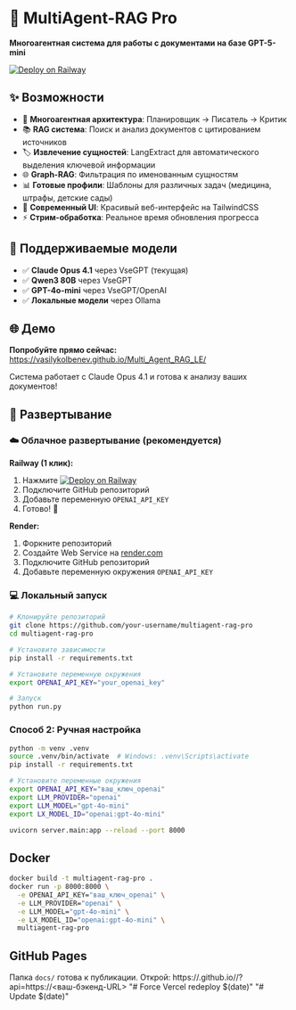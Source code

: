 # 🤖 MultiAgent-RAG Pro

**Многоагентная система для работы с документами на базе GPT-5-mini**

[![Deploy on Railway](https://railway.app/button.svg)](https://railway.app/template/multiagent-rag-pro)

## ✨ Возможности

- 🧠 **Многоагентная архитектура**: Планировщик → Писатель → Критик
- 📚 **RAG система**: Поиск и анализ документов с цитированием источников
- 🏷️ **Извлечение сущностей**: LangExtract для автоматического выделения ключевой информации
- 🌐 **Graph-RAG**: Фильтрация по именованным сущностям
- 📊 **Готовые профили**: Шаблоны для различных задач (медицина, штрафы, детские сады)
- 🎨 **Современный UI**: Красивый веб-интерфейс на TailwindCSS
- ⚡ **Стрим-обработка**: Реальное время обновления прогресса

## 🎯 Поддерживаемые модели

- ✅ **Claude Opus 4.1** через VseGPT (текущая)
- ✅ **Qwen3 80B** через VseGPT  
- ✅ **GPT-4o-mini** через VseGPT/OpenAI
- ✅ **Локальные модели** через Ollama

## 🌐 Демо

**Попробуйте прямо сейчас:** https://vasilykolbenev.github.io/Multi_Agent_RAG_LE/

Система работает с Claude Opus 4.1 и готова к анализу ваших документов!

## 🚀 Развертывание

### ☁️ Облачное развертывание (рекомендуется)

**Railway (1 клик):**
1. Нажмите [![Deploy on Railway](https://railway.app/button.svg)](https://railway.app/new/template/multiagent-rag-pro)
2. Подключите GitHub репозиторий
3. Добавьте переменную `OPENAI_API_KEY`
4. Готово! 🎉

**Render:**
1. Форкните репозиторий
2. Создайте Web Service на [render.com](https://render.com)
3. Подключите GitHub репозиторий
4. Добавьте переменную окружения `OPENAI_API_KEY`

### 💻 Локальный запуск

```bash
# Клонируйте репозиторий
git clone https://github.com/your-username/multiagent-rag-pro
cd multiagent-rag-pro

# Установите зависимости
pip install -r requirements.txt

# Установите переменную окружения
export OPENAI_API_KEY="your_openai_key"

# Запуск
python run.py
```

### Способ 2: Ручная настройка
```bash
python -m venv .venv
source .venv/bin/activate  # Windows: .venv\Scripts\activate
pip install -r requirements.txt

# Установите переменные окружения
export OPENAI_API_KEY="ваш_ключ_openai"
export LLM_PROVIDER="openai"
export LLM_MODEL="gpt-4o-mini"
export LX_MODEL_ID="openai:gpt-4o-mini"

uvicorn server.main:app --reload --port 8000
```

## Docker
```bash
docker build -t multiagent-rag-pro .
docker run -p 8000:8000 \
  -e OPENAI_API_KEY="ваш_ключ_openai" \
  -e LLM_PROVIDER="openai" \
  -e LLM_MODEL="gpt-4o-mini" \
  -e LX_MODEL_ID="openai:gpt-4o-mini" \
  multiagent-rag-pro
```

## GitHub Pages
Папка `docs/` готова к публикации. Открой:
https://<user>.github.io/<repo>/?api=https://<ваш-бэкенд-URL>
"# Force Vercel redeploy $(date)" 
"# Update $(date)" 
